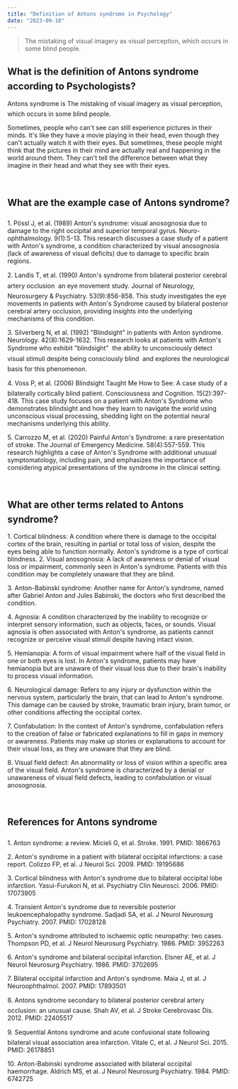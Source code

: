 ```yaml
---
title: "Definition of Antons syndrome in Psychology"
date: "2023-09-18"
---
```


> The mistaking of visual imagery as visual perception, which occurs in some blind people.

## What is the definition of Antons syndrome according to Psychologists?

Antons syndrome is The mistaking of visual imagery as visual perception, which occurs in some blind people.

Sometimes, people who can't see can still experience pictures in their minds. It's like they have a movie playing in their head, even though they can't actually watch it with their eyes. But sometimes, these people might think that the pictures in their mind are actually real and happening in the world around them. They can't tell the difference between what they imagine in their head and what they see with their eyes.

 

## What are the example case of Antons syndrome?

1\. Pössl J, et al. (1989) Anton's syndrome: visual anosognosia due to damage to the right occipital and superior temporal gyrus. Neuro-ophthalmology. 9(1):5-13. This research discusses a case study of a patient with Anton's syndrome, a condition characterized by visual anosognosia (lack of awareness of visual deficits) due to damage to specific brain regions.

2\. Landis T, et al. (1990) Anton's syndrome from bilateral posterior cerebral artery occlusion  an eye movement study. Journal of Neurology, Neurosurgery & Psychiatry. 53(9):856-858. This study investigates the eye movements in patients with Anton's Syndrome caused by bilateral posterior cerebral artery occlusion, providing insights into the underlying mechanisms of this condition.

3\. Silverberg N, et al. (1992) "Blindsight" in patients with Anton syndrome. Neurology. 42(8):1629-1632. This research looks at patients with Anton's Syndrome who exhibit "blindsight"  the ability to unconsciously detect visual stimuli despite being consciously blind  and explores the neurological basis for this phenomenon.

4\. Voss P, et al. (2006) Blindsight Taught Me How to See: A case study of a bilaterally cortically blind patient. Consciousness and Cognition. 15(2):397-418. This case study focuses on a patient with Anton's Syndrome who demonstrates blindsight and how they learn to navigate the world using unconscious visual processing, shedding light on the potential neural mechanisms underlying this ability.

5\. Carrozzo M, et al. (2020) Painful Anton's Syndrome: a rare presentation of stroke. The Journal of Emergency Medicine. 58(4):557-559. This research highlights a case of Anton's Syndrome with additional unusual symptomatology, including pain, and emphasizes the importance of considering atypical presentations of the syndrome in the clinical setting.

 

## What are other terms related to Antons syndrome?

1\. Cortical blindness: A condition where there is damage to the occipital cortex of the brain, resulting in partial or total loss of vision, despite the eyes being able to function normally. Anton's syndrome is a type of cortical blindness. 2. Visual anosognosia: A lack of awareness or denial of visual loss or impairment, commonly seen in Anton's syndrome. Patients with this condition may be completely unaware that they are blind.

3\. Anton-Babinski syndrome: Another name for Anton's syndrome, named after Gabriel Anton and Jules Babinski, the doctors who first described the condition.

4\. Agnosia: A condition characterized by the inability to recognize or interpret sensory information, such as objects, faces, or sounds. Visual agnosia is often associated with Anton's syndrome, as patients cannot recognize or perceive visual stimuli despite having intact vision.

5\. Hemianopia: A form of visual impairment where half of the visual field in one or both eyes is lost. In Anton's syndrome, patients may have hemianopia but are unaware of their visual loss due to their brain's inability to process visual information.

6\. Neurological damage: Refers to any injury or dysfunction within the nervous system, particularly the brain, that can lead to Anton's syndrome. This damage can be caused by stroke, traumatic brain injury, brain tumor, or other conditions affecting the occipital cortex.

7\. Confabulation: In the context of Anton's syndrome, confabulation refers to the creation of false or fabricated explanations to fill in gaps in memory or awareness. Patients may make up stories or explanations to account for their visual loss, as they are unaware that they are blind.

8\. Visual field defect: An abnormality or loss of vision within a specific area of the visual field. Anton's syndrome is characterized by a denial or unawareness of visual field defects, leading to confabulation or visual anosognosia.

 

## References for Antons syndrome

1\. Anton syndrome: a review. Micieli G, et al. Stroke. 1991. PMID: 1866763

2\. Anton's syndrome in a patient with bilateral occipital infarctions: a case report. Colizzo FP, et al. J Neurol Sci. 2009. PMID: 19195686

3\. Cortical blindness with Anton's syndrome due to bilateral occipital lobe infarction. Yasui-Furukori N, et al. Psychiatry Clin Neurosci. 2006. PMID: 17073905

4\. Transient Anton's syndrome due to reversible posterior leukoencephalopathy syndrome. Sadjadi SA, et al. J Neurol Neurosurg Psychiatry. 2007. PMID: 17028128

5\. Anton's syndrome attributed to ischaemic optic neuropathy: two cases. Thompson PD, et al. J Neurol Neurosurg Psychiatry. 1986. PMID: 3952263

6\. Anton's syndrome and bilateral occipital infarction. Elsner AE, et al. J Neurol Neurosurg Psychiatry. 1986. PMID: 3702695

7\. Bilateral occipital infarction and Anton's syndrome. Maia J, et al. J Neuroophthalmol. 2007. PMID: 17893501

8\. Antons syndrome secondary to bilateral posterior cerebral artery occlusion: an unusual cause. Shah AV, et al. J Stroke Cerebrovasc Dis. 2012. PMID: 22405517

9\. Sequential Antons syndrome and acute confusional state following bilateral visual association area infarction. Vitale C, et al. J Neurol Sci. 2015. PMID: 26178851

10\. Anton-Babinski syndrome associated with bilateral occipital haemorrhage. Aldrich MS, et al. J Neurol Neurosurg Psychiatry. 1984. PMID: 6742725
